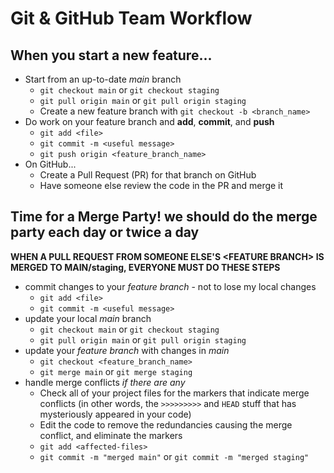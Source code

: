 # Git & GitHub Team Workflow

## When you start a new feature...

- Start from an up-to-date _main_ branch
  - `git checkout main` or `git checkout staging`
  - `git pull origin main` or `git pull origin staging`
  - Create a new feature branch with `git checkout -b <branch_name>`
- Do work on your feature branch and **add**, **commit**, and **push**
  - `git add <file>`
  - `git commit -m <useful message>`
  - `git push origin <feature_branch_name>`
- On GitHub...
  - Create a Pull Request (PR) for that branch on GitHub
  - Have someone else review the code in the PR and merge it

## Time for a Merge Party! we should do the merge party each day or twice a day

**WHEN A PULL REQUEST FROM SOMEONE ELSE'S \<FEATURE BRANCH> IS MERGED TO MAIN/staging, EVERYONE MUST DO THESE STEPS**

- commit changes to your _feature branch_ - not to lose my local changes
  - `git add <file>`
  - `git commit -m <useful message>`
- update your local _main_ branch
  - `git checkout main` or `git checkout staging`
  - `git pull origin main` or `git pull origin staging`
- update your _feature branch_ with changes in _main_
  - `git checkout <feature_branch_name>`
  - `git merge main` or `git merge staging`
- handle merge conflicts _if there are any_
  - Check all of your project files for the markers that indicate merge conflicts (in other words, the `>>>>>>>>>` and `HEAD` stuff that has mysteriously appeared in your code)
  - Edit the code to remove the redundancies causing the merge conflict, and eliminate the markers
  - `git add <affected-files>`
  - `git commit -m "merged main"` or `git commit -m "merged staging"`
